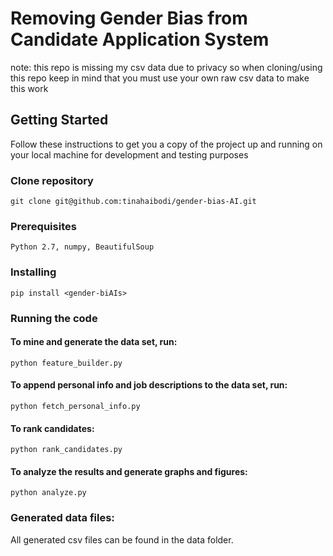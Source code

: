 # Removing Gender Bias from Candidate Application System

note: this repo is missing my csv data due to privacy so when cloning/using this repo keep in mind that you must use your own raw csv data to make this work

## Getting Started

Follow these instructions to get you a copy of the project up and running on your local machine for development and testing purposes

### Clone repository

`git clone git@github.com:tinahaibodi/gender-bias-AI.git`

### Prerequisites

`Python 2.7, numpy, BeautifulSoup`

### Installing

`pip install <gender-biAIs>`

### Running the code

#### To mine and generate the data set, run:

`python feature_builder.py`

#### To append personal info and job descriptions to the data set, run:

`python fetch_personal_info.py`

#### To rank candidates:

`python rank_candidates.py`

#### To analyze the results and generate graphs and figures:

`python analyze.py`

### Generated data files:

All generated csv files can be found in the data folder.
